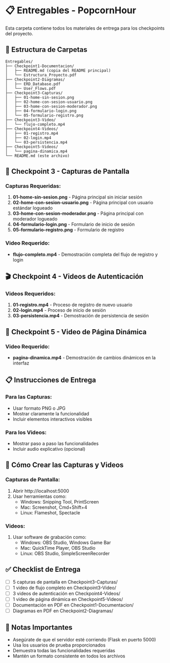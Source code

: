 # 📋 Entregables - PopcornHour

Esta carpeta contiene todos los materiales de entrega para los checkpoints del proyecto.

## 📁 Estructura de Carpetas

```
Entregables/
├── Checkpoint1-Documentacion/
│   ├── README.md (copia del README principal)
│   └── Estructura_Proyecto.pdf
├── Checkpoint2-Diagramas/
│   ├── ERD_Database.pdf
│   └── User_Flows.pdf
├── Checkpoint3-Capturas/
│   ├── 01-home-sin-sesion.png
│   ├── 02-home-con-sesion-usuario.png
│   ├── 03-home-con-sesion-moderador.png
│   ├── 04-formulario-login.png
│   └── 05-formulario-registro.png
├── Checkpoint3-Video/
│   └── flujo-completo.mp4
├── Checkpoint4-Videos/
│   ├── 01-registro.mp4
│   ├── 02-login.mp4
│   └── 03-persistencia.mp4
├── Checkpoint5-Videos/
│   └── pagina-dinamica.mp4
└── README.md (este archivo)
```

## 📸 Checkpoint 3 - Capturas de Pantalla

### Capturas Requeridas:
1. **01-home-sin-sesion.png** - Página principal sin iniciar sesión
2. **02-home-con-sesion-usuario.png** - Página principal con usuario estándar logueado
3. **03-home-con-sesion-moderador.png** - Página principal con moderador logueado
4. **04-formulario-login.png** - Formulario de inicio de sesión
5. **05-formulario-registro.png** - Formulario de registro

### Video Requerido:
- **flujo-completo.mp4** - Demostración completa del flujo de registro y login

## 🎬 Checkpoint 4 - Videos de Autenticación

### Videos Requeridos:
1. **01-registro.mp4** - Proceso de registro de nuevo usuario
2. **02-login.mp4** - Proceso de inicio de sesión
3. **03-persistencia.mp4** - Demostración de persistencia de sesión

## 🎯 Checkpoint 5 - Video de Página Dinámica

### Video Requerido:
- **pagina-dinamica.mp4** - Demostración de cambios dinámicos en la interfaz

## 📋 Instrucciones de Entrega

### Para las Capturas:
- Usar formato PNG o JPG
- Mostrar claramente la funcionalidad
- Incluir elementos interactivos visibles

### Para los Videos:
- Mostrar paso a paso las funcionalidades
- Incluir audio explicativo (opcional)

## 🔧 Cómo Crear las Capturas y Videos

### Capturas de Pantalla:
1. Abrir http://localhost:5000
2. Usar herramientas como:
   - Windows: Snipping Tool, PrintScreen
   - Mac: Screenshot, Cmd+Shift+4
   - Linux: Flameshot, Spectacle

### Videos:
1. Usar software de grabación como:
   - Windows: OBS Studio, Windows Game Bar
   - Mac: QuickTime Player, OBS Studio
   - Linux: OBS Studio, SimpleScreenRecorder

## ✅ Checklist de Entrega

- [ ] 5 capturas de pantalla en Checkpoint3-Capturas/
- [ ] 1 video de flujo completo en Checkpoint3-Video/
- [ ] 3 videos de autenticación en Checkpoint4-Videos/
- [ ] 1 video de página dinámica en Checkpoint5-Videos/
- [ ] Documentación en PDF en Checkpoint1-Documentacion/
- [ ] Diagramas en PDF en Checkpoint2-Diagramas/

## 📝 Notas Importantes

- Asegúrate de que el servidor esté corriendo (Flask en puerto 5000)
- Usa los usuarios de prueba proporcionados
- Demuestra todas las funcionalidades requeridas
- Mantén un formato consistente en todos los archivos 
